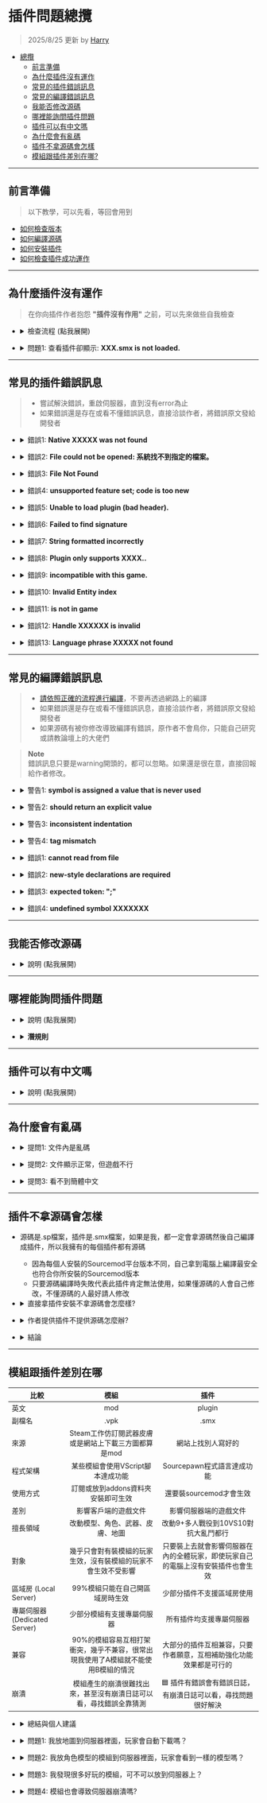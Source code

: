 # 插件問題總攬
> 2025/8/25 更新 by [Harry](https://steamcommunity.com/profiles/76561198026784913)
- [總攬](#問題總攬)
    - [前言準備](#前言準備)
    - [為什麼插件沒有運作](#為什麼插件沒有運作)
    - [常見的插件錯誤訊息](#常見的插件錯誤訊息)
    - [常見的編譯錯誤訊息](#常見的編譯錯誤訊息)
    - [我能否修改源碼](#我能否修改源碼)
    - [哪裡能詢問插件問題](#哪裡能詢問插件問題)
    - [插件可以有中文嗎](#插件可以有中文嗎)
    - [為什麼會有亂碼](#為什麼會有亂碼)
    - [插件不拿源碼會怎樣](#插件不拿源碼會怎樣)
    - [模組跟插件差別在哪?](#模組跟插件差別在哪)

- - - -
## 前言準備
> 以下教學，可以先看，等回會用到
* [如何檢查版本](/Tutorial_教學區/Chinese_繁體中文/Server/安裝伺服器與插件/README.md#如何檢查版本)
* [如何編譯源碼](/Tutorial_教學區/Chinese_繁體中文/Server/安裝伺服器與插件/README.md#如何編譯源碼)
* [如何安裝插件](/Tutorial_教學區/Chinese_繁體中文/Server/安裝伺服器與插件/README.md#如何安裝插件)
* [如何檢查插件成功運作](/Tutorial_教學區/Chinese_繁體中文/Server/安裝伺服器與插件/README.md#如何檢查插件成功運作)

- - - -
## 為什麼插件沒有運作
> 在你向插件作者抱怨 **"插件沒有作用"** 之前，可以先來做些自我檢查
* <details><summary>檢查流程 (點我展開)</summary>

  1. 只要依照插件說明書，都會成功運作，請先確認
    <br/>✔ 有安裝插件的最新版本
    <br/>✔ 有安裝說明書指示的必要檔案
    <br/>✔ 有依照說明書指示的重要步驟
    <br/>✔ 有安裝插件輔助的文件
    <br/>✔ Sourcemod版本符合插件的要求

  2. 到伺服器後台上，輸入```sm plugins info xxxxxx```
      - xxxxxx為插件的檔案名稱
      - 插件檔案位於```addons/sourcemod/plugins```，副檔名是.smx
        ```php
        ] sm plugins info test
        Filename: test.smx
        Title: [L4D & L4D2] Test
        Author: HarryPotter
        Version: 1.0
        Error: Error detected in plugin startup (see error logs)
        ```
    - 檢查Author是否跟原作者一樣，**否則插件肯定不是他寫的**
    - 檢查Version是否跟作者貼文上所寫的版本一樣
    - 檢查是否有Error

  3. 看見Error代表此插件無法成功載入，請到```sourcemod/logs```資料夾查看errors_開頭的文件，閱讀錯誤原因並嘗試解決
    <br/>![image](image/1.jpg)
    - 若看不懂錯誤原因請洽作者，將錯誤原文發給開發者，無須一堆廢話
    - 🟥要是你有修改源碼請誠實招來，當原作者發現錯誤的行數不相符會放生不想鳥你
        <details><summary>錯誤原文範例 (點我展開)</summary>

          ```php
          L 03/28/2022 - 02:24:27: [SM] Exception reported: XXXXXXXXXXXXXXXXXXXX
          L 03/28/2022 - 02:24:27: [SM] Blaming: xxxxxxxxxx.smx
          L 03/28/2022 - 02:24:27: [SM] Call stack trace:
          L 03/28/2022 - 02:24:27: [SM]   [0] ThrowNativeError
          L 03/28/2022 - 02:24:27: [SM]   [1] Line 5394, C:\Servers\L4D2\left4dead2\addons\sourcemod\scripting\xxxxxxxxxx.sp::ValidateAddress
          L 03/28/2022 - 02:24:27: [SM]   [2] Line 6131, C:\Servers\L4D2\left4dead2\addons\sourcemod\scripting\xxxxxxxxxx.sp::Native_CDirector_IsAnySurvivorInStartArea
          L 03/28/2022 - 02:24:27: [SM]   [4] L4D_IsAnySurvivorInStartArea
          L 03/28/2022 - 02:24:27: [SM]   [5] Line 172, f:\Stuff\EVERYTHING ELSE\Left 4 Dead 2 Dedicated Servers\left4dead2\addons\sourcemod\scripting\xxxxxxxxxx.sp::OnPluginStart
          ```
        </details>

  4. 重新安裝插件之後，重啟伺服器，檢查插件是否成功運作，直到沒有error為止才能安心 
</details>

* <details><summary>問題1: 查看插件卻顯示: <b>XXX.smx is not loaded.</b></summary>

  <br/>![image](image/2.jpg)

  * 原因: 你沒有把.smx檔案放入正確的路徑
  * 解決方式: 請確認.smx檔案位於 ```addons/sourcemod/plugins``` 資料夾底下
</details>

- - - -
## 常見的插件錯誤訊息
> * 嘗試解決錯誤，重啟伺服器，直到沒有error為止
> * 如果錯誤還是存在或看不懂錯誤訊息，直接洽談作者，將錯誤原文發給開發者

* <details><summary>錯誤1: <b>Native XXXXX was not found</b></summary>

  ```php
  [SM] Unable to load plugin "left4dhooks.smx": Native "DHookParam.GetAddress" was not found
  ```

  * 原因: 沒有安裝必要檔案
  * 解決方式: 嘗試重新安裝說明書指示的必要檔案
</details>

* <details><summary>錯誤2: <b>File could not be opened: 系統找不到指定的檔案。</b></summary>

  ```php
  [SM] Error parsing gameconfig file "D:\Left 4 Dead 2 Test Server\left4dead2\addons\sourcemod\gamedata\all4dead2.txt":
  [SM] Error 1 on line 0, col 0: Stream failed to open
  [SM] Exception reported: Unable to open all4dead2: File could not be opened: 系統找不到指定的檔案。
  ```

  * 原因: 沒有放好所有文件
  * 解決方式: 插件需要的翻譯檔案或者輔助文件，必須要放到適當的資料夾上 (路徑與名稱必須正確無誤)
    - 翻譯文件.txt 放入addons/sourcemod/translations
      <details>
      <summary>判斷是否為翻譯文件 (點我展開)</summary>
      此處為範例
      
      ```
      "Phrases"
      {
        "You're spectating. Join any team to play."
        {
          "en"	"You're spectating. Join any team to play."
          "zho"	"輸入 !join 加入遊戲..."
          "chi"	"输入 !join 加入游戏..."
        }	
        "[AFK] Inactivity detected! 1"
        {
          "#format"		"{1:d}"
          "en"	"[AFK] Inactivity detected! You'll be moved to spectators in {1} seconds!"
          "zho"	"[AFK] 偵測閒置! 你將於 {1} 秒後強制旁觀."
          "chi"	"[AFK] 探测闲置! 你将于 {1} 秒后强制旁观."
        }	

        ...
      }
      ```
      </details>
      
    - Gamedata文件.txt 放入addons/sourcemod/gamedata
      <details>
      <summary>判斷是否為Gamedata文件 (點我展開)</summary>
      此處為範例
      
      ```
      "Games"
      {
        "left4dead2" //credit: ProdigySim, Shadowysn
        {
          "Addresses"
          {
            "NextBotCreatePlayerBot.jumptable"
            {
              "windows"
              {
                "signature"	"CTerrorPlayer::ReplaceWithBot.jumptable"
                "offset"	"7"
              }
            }
          }
          "Signatures"
          {
            "TakeOverBot"
            {
              "library"	"server"
              "linux"		"@_ZN13CTerrorPlayer11TakeOverBotEb"
              "windows"	"\x55\x8B\xEC\x81\xEC\x2A\x2A\x2A\x2A\xA1\x2A\x2A\x2A\x2A\x33\xC5\x89\x45\xFC\x53\x56\x8D\x85"
              /* 55 8B EC 81 EC ? ? ? ? A1 ? ? ? ? 33 C5 89 45 FC 53 56 8D 85 */
            }
          }
        }

        ...
      }
      ```
      </details>
      
    - 其他文件依照說明書指示放入
</details>

* <details><summary>錯誤3: <b>File Not Found</b></summary>

  ```php
  Exception reported: File Not Found: addons\sourcemod\data\l4d_elevator_info.cfg
  ```

  * 與錯誤2同理
</details>

* <details><summary>錯誤4: <b>unsupported feature set; code is too new</b></summary>

  ```php
  [l4d2_supply_woodbox.smx] Unable to load plugin (unsupported feature set; code is too new)
  ```

  * 原因: 你的Sourcemod版本太舊了啦
  * 解決方式: 直接從[Sourcemod官網](https://www.sourcemod.net/downloads.php?branch=stable)更新重裝
</details>

* <details><summary>錯誤5: <b>Unable to load plugin (bad header).</b></summary>

  ```php
  [SM] Failed to load plugin "l4dinfectedbots.smx": Unable to load plugin (bad header).
  ```

  * 原因: 你的Sourcemod版本與插件版本不符
  * 解決方式: 
    * 法一: 從[Sourcemod官網](https://www.sourcemod.net/downloads.php?branch=stable)更新重裝
    * 法二: 自己拿源碼編譯
</details>

* <details><summary>錯誤6: <b>Failed to find signature</b></summary>

  ```php
  [left4dhooks.smx] Failed to find signature: "IsVisibleToPlayer"
  ```

  * 原因: signature 無效或過期
  * 解決方式: 直接回報作者，告訴你的系統是windows還是linux
</details>

* <details><summary>錯誤7: <b>String formatted incorrectly</b></summary>

  ```php
  [SM] Exception reported: String formatted incorrectly - parameter 6 (total 5)
  ```

  * 原因: 源碼內部的參數出錯
  * 解決方式: 直接回報作者
</details>

* <details><summary>錯誤8: <b>Plugin only supports XXXX..</b></summary>

  ```php
  [SM] Failed to load plugin "test.smx": Plugin only supports CSGO..
  ```

  * 原因: 插件不支援你的遊戲
  * 解決方式: 
    * 法一: 刪除插件，從此不用
    * 法二: 洽談作者，希望能支援你玩的遊戲
</details>

* <details><summary>錯誤9: <b>incompatible with this game.</b></summary>

  ```php
  [SM] Failed to load plugin "nextmap.smx": Nextmap is incompatible with this game.
  ```

  * 原因: 插件不支援你的遊戲
  * 解決方式: 刪除插件，從此不用
</details>

* <details><summary>錯誤10: <b>Invalid Entity index</b></summary>

  ```php
  Exception reported: Invalid Entity index -1 (-1)
  ```

  * 原因: 源碼內部的實體檢查有問題
  * 解決方式: 直接回報作者
</details>

* <details><summary>錯誤11: <b>is not in game</b></summary>

  ```php
  Exception reported:  Client 11 is not in game
  ```

  * 原因: 源碼內部的客戶端檢查有問題
  * 解決方式: 直接回報作者
</details>

* <details><summary>錯誤12: <b>Handle XXXXXX is invalid</b></summary>

  ```php
  Exception reported: Handle 9330066f is invalid
  ```

  * 原因: 源碼內部的物件有問題
  * 解決方式: 直接回報作者
</details>

* <details><summary>錯誤13: <b>Language phrase XXXXX not found</b></summary>

  ```php
  Exception reported: Language phrase "BAW_3" not found (arg 6)
  ```

  * 原因: 找不到翻譯文件裡面對應的翻譯句子
  * 解決方式: 確認你有安裝插件需要的翻譯文件，如果有了但是報錯請回報給作者
</details>

- - - -
## 常見的編譯錯誤訊息
> * [請依照正確的流程進行編譯](/Tutorial_教學區/Chinese_繁體中文/Server/安裝伺服器與插件/README.md#如何編譯源碼)，不要再透過網路上的編譯
> * 如果錯誤還是存在或看不懂錯誤訊息，直接洽談作者，將錯誤原文發給開發者
> * 如果源碼有被你修改導致編譯有錯誤，原作者不會鳥你，只能自己研究或請教論壇上的大佬們

> __Note__ 
> <br/>錯誤訊息只要是warning開頭的，都可以忽略。如果還是很在意，直接回報給作者修改。

* <details><summary>警告1: <b>symbol is assigned a value that is never used</b></summary>

  ```php
  test.sp(34) : warning 204: symbol is assigned a value that is never used: "ZC_TANK"
  ```

  * 原因: 變數沒有使用
  * 解決方式: 可忽略
</details>

* <details><summary>警告2: <b>should return an explicit value</b></summary>

  ```php
  test.sp(55) : warning 242: function "Cmd_test" should return an explicit value
  ```

  * 原因: 涵式沒有回傳數值
  * 解決方式: 可忽略
</details>

* <details><summary>警告3: <b>inconsistent indentation</b></summary>

  ```php
  test.sp(42) : warning 217: inconsistent indentation (did you mix tabs and spaces?)
  ```

  * 原因: 程式排版沒有對齊
  * 解決方式: 可忽略
</details>

* <details><summary>警告4: <b>tag mismatch</b></summary>

  ```php
  test.sp(58) : warning 213: tag mismatch (expected "float", got "int")
  ```

  * 原因: 變數值對不上
  * 解決方式: 可忽略，但建議回報給作者
</details>

* <details><summary>錯誤1: <b>cannot read from file</b></summary>

  ```php
  test.sp(9) : error 417: cannot read from file: "multicolors"
  ```

  * 原因: 沒有安裝必要的.inc檔案
  * 解決方式: 嘗試重新安裝說明書指示的必要檔案
</details>

* <details><summary>錯誤2: <b>new-style declarations are required</b></summary>

  ```php
  test.sp(55) : error 147: new-style declarations are required
  ```

  * 原因: 程式並不是新語法，Sourcemod自從1.7版本之後語法大改，在那以前的舊語法如果重新編譯可能會有問題，通常你只要不是拿到十年前的源始碼，不會有這種錯誤
  * 解決方式: 回報給作者
</details>

* <details><summary>錯誤3: <b>expected token: ";"</b></summary>

  ```php
  test.sp(42) : error 001: expected token: ";", but found "return"
  ```

  * 原因: 程式行尾端沒有;符號
  * 解決方式: 回報給作者
</details>

* <details><summary>錯誤4: <b>undefined symbol XXXXXXX</b></summary>

  ```php
  test.sp(57) : error 017: undefined symbol "CPrintToChat"
  ```

  * 原因: 不存在此涵式或變數
  * 解決方式: 回報給作者
</details>

- - - -
## 我能否修改源碼
* <details><summary>說明 (點我展開)</summary>

  * Sourcemod不限制任何人修改，歡迎任何人編輯並發布自己的作品，讓遊戲玩法更豐富多元
  * 拿到網路上或別人的源碼，如果你有想法或者單純漢化或者修正錯誤可以自己修改
  * 請記得標記原開發者，擅自修改作者名稱讓人誤會是完全缺德的行為
  * 一但你修改源碼之後，如果插件有錯誤想要回報，**大部分的原插件作者完全不會鳥你**
  * 遇到技術或程式上的問題，可以請教論壇上的大佬們，我通常建議把你修改後的源碼發給對方過目
</details>

- - - -
## 哪裡能詢問插件問題
* <details><summary>說明 (點我展開)</summary>

  * 英文圈: [AlliedModders](https://forums.alliedmods.net/index.php)，建議註冊一個用戶
    * 英文網站，只能全英文交流，只會中文建議找會說中文的大佬尋求幫助
    * 我們要詢問的是Sourcemod，而非AMX Mod X，小心別PO錯版
      * [插件需求與想法](https://forums.alliedmods.net/forumdisplay.php?f=60): 貼出你的新點子或需求，
      * [插件綜合討論](https://forums.alliedmods.net/forumdisplay.php?f=58): 一般討論伺服器或插件現況，
      * [插件源碼問題](https://forums.alliedmods.net/forumdisplay.php?f=107): 有源碼程式上的問題需要幫助
    * 插件有問題請直接找到原作者對應的貼文底下留言，不要找不相關的人事物
    * 如果比較害羞或是想找某一位大佬幫忙，到個人檔案私訊對方
      <br/>![image](image/3.jpg)

  * 中文圈: QQ群、貼吧、巴哈姆特電玩資訊站、B站
    * 我建議到B站搜尋，很多作者親自發佈影片展示自己寫的插件
</details>

* <details><summary><b>潛規則</b></summary>
    
  如果提出願意付費，能吸引很多大佬前來幫忙
</details>

- - - -
## 插件可以有中文嗎
* <details><summary>說明 (點我展開)</summary>

  * Sourcemod是以英文為主，一切編碼讀取與執行命令都是英文，不能改成中文是很正常的
    * 插件名稱不能改成中文
    * 指令說明與數值不能改成中文
    * 插件讀取的.cfg指令文件不能寫中文也不能有中文註釋說明
    * 別提韓文、日文、德文，只能英文
    * 🟥 伺服器讀取太多中文文字導致伺服器崩潰，所以想吃鱉可以試試看。
  * 只要是輸出文字給玩家看訊息，基本上可以寫中文，有中文需求請詢問插件作者
    * 譬如翻譯文件、作者利用第三方輔助文件等等，可以改成多國語言
</details>

- - - -
## 為什麼會有亂碼
* <details><summary>提問1: 文件內是亂碼</summary>

  ![image](image/4.jpg)

  * 原因: 編碼不對
  * 解決方式: 文件的編碼請確認為UTF-8，可以用筆記本另存新檔的時候設定
  <br/>![image](image/5.jpg)
</details>

* <details><summary>提問2: 文件顯示正常，但遊戲不行</summary>

  文件內的中文顯示正常，明明編譯也過，都依照說明書安裝，插件也沒有報錯，為什麼遊戲中會出現亂碼？
  <br/>![image](image/6.jpg)
  <br/>![image](image/7.jpg)

  * 原因: 編碼不對
  * 解決方式: 文件的編碼請確認為UTF-8，可以用筆記本另存新檔的時候設定
  <br/>![image](image/8.jpg)
</details>

* <details><summary>提問3: 看不到簡體中文</summary>

  顯示簡體中文的時候會是亂碼
  * 原因: 你的電腦系統不支援簡體中文，無法顯示簡體字
  * 解決方式: 電腦系統添加語言，選擇簡體中文
</details>

- - - -
## 插件不拿源碼會怎樣
* 源碼是.sp檔案，插件是.smx檔案，如果是我，都一定會拿源碼然後自己編譯成插件，所以我擁有的每個插件都有源碼
  * 因為每個人安裝的Sourcemod平台版本不同，自己拿到電腦上編譯最安全也符合你所安裝的Sourcemod版本
  * 只要源碼編譯時失敗代表此插件肯定無法使用，如果懂源碼的人會自己修改，不懂源碼的人最好請人修改

* <details><summary>直接拿插件安裝不拿源碼會怎麼樣?</summary>

  答案: 淺在風險與問題很多
   <details><summary>狀況一: 無法成功運作，最新版本不支援</summary>

    * 十年前寫好的插件也許十年前能使用，但是放到現在版本可能已經無法適用或者被淘汰
    * 這時候怎麼辦? 當然是去看源碼並修改，所以保留源碼是很重要的
  </details>

  <details><summary>狀況二: 伺服器卡頓，功能不完整</summary>

    * 十年前Sourcemod程式語法還不完善，很多作者當時用粗暴並且暴力的方式達成很多功能
    * sm從1.7之後語法大改，sm1.11之後新增Dhooks、Voicehook、GeoIPCity各種功能並優化，大幅改善伺服器崩潰與卡頓的機率
    * 如果有保存源碼，會請人大幅改善源碼
  </details>

  <details><summary>狀況三: 插件有問題或需求</summary>

    * 當你突然發現插件有問題、或者想新增功能，你要請教別人，卻沒有源碼，這時候別人會叫你去吃屎
    * 沒源碼的人請別人重新寫插件，費時又費力還可能收很貴的報酬費(像我就是)，有源碼的人就好辦事
    * 網路上當然有反編譯出源碼的或者叫AI寫程式，但是反編譯的源碼比原本的源碼難看又難寫一百倍，只要別人看到反編譯的源碼也是叫你去吃屎
    * 退一萬步來說，只有看到源碼才知道插件是否有任何問題要改善
  </details>

  <details><summary>狀況四: 自由漢化，更改指令彈性高</summary>

    * 當你想要看很多英文訊息，想要漢化或修改，其實許多作者也懶得幫忙寫中文翻譯或者不可能就為了你一個人幫忙改訊息
    * 但是有源碼就方便多，自己想改捨就改捨，不要刻意亂改源碼都沒問題
  </details>

  <details><summary>狀況五: 插件內容偷塞政治或者炸服程式</summary>

    * 沒有源碼你也不知道作者塞了甚麼炸服程式碼，被陷害莫名被Ban也找不出原因，傻傻的
    * 只要不公開源碼，作者想塞任何東西在程式碼都是可以
  </details>

  <details><summary>狀況六: 拿到插件，卻不知道作者</summary>

    * 假如插件有bug想回報，這時候你發現不知道要找誰，那個提供插件的人可能不是作者只是給你懶人包罷了
    * 插件有問題理應先回報給作者知道，只有作者最能知道怎麼修復並快速解決，找不到作者或者作者退休不再維護才需要找其他大佬
  </details>
</details>

* <details><summary>作者提供插件不提供源碼怎麼辦?</summary>

  * 根據Sourcemod的License授權公約，有人提供.smx就必須要提供.sp檔案。以上都是官腔屁話，我相信沒人關切License授權公約是捨
  <br/>![image](image/9.jpg)
  * 想盡辦法要拿到源碼避免後續問題，如果願意付錢那很好，
  * 但是作者百般不願意提供源碼那就不要使用了，寧願拿到有源碼的插件也不要被坑
</details>

* <details><summary>結論</summary>

  1. 不要拿來路不明的插件
  2. 不要拿沒有源碼的插件
  3. 拿到源碼要知道作者是誰
  4. 如插件有問題，請攜帶源碼請教大佬
</details>

- - - -
## 模組跟插件差別在哪
| 比較           | 模組           		| 插件            |
| ----------    |:-----------------:|:-------------:|
| 英文        	| mod    	| 	plugin |
| 副檔名        | .vpk      					|   .smx         |
| 來源          | Steam工作仿訂閱武器皮膚或是網站上下載三方圖都算是mod      					|   網站上找別人寫好的         |
| 程式架構      | 某些模組會使用VScript腳本達成功能     | Sourcepawn程式語言達成功能 |
| 使用方式      | 訂閱或放到addons資料夾安裝即可生效     |  還要裝sourcemod才會生效 |
| 差別          | 影響客戶端的遊戲文件   	   |   影響伺服器端的遊戲文件  |
| 擅長領域       | 改動模型、角色、武器、皮膚、地圖  	   |   改動9+多人戰役到10VS10對抗大亂鬥都行  |
| 對象          | 幾乎只會對有裝模組的玩家生效，沒有裝模組的玩家不會生效不受影響    	|   只要裝上去就會影響伺服器在內的全體玩家，即使玩家自己的電腦上沒有安裝插件也會生效  |
| 區域房 (Local Server)       | 99%模組只能在自己開區域房時生效    						|   少部分插件不支援區域房使用  |
| 專屬伺服器 (Dedicated Server)   | 少部分模組有支援專屬伺服器    			|   所有插件均支援專屬伺服器  |
| 兼容              | 90%的模組容易互相打架衝突，幾乎不兼容，很常出現我使用了A模組就不能使用B模組的情況  |   大部分的插件互相兼容，只要作者願意，互相補助強化功能效果都是可行的  |
| 崩潰             | 模組產生的崩潰很難找出來，甚至沒有崩潰日誌可以看，尋找錯誤全靠猜測  |   🟦 插件有錯誤會有錯誤日誌，有崩潰日誌可以看，尋找問題很好解決  |

* <details><summary>總結與個人建議</summary>

    1. 🟥 開服只使用插件不要使用模組，插件取代模組，能少裝模組就不要裝!!
    2. 🟦 伺服器只裝插件與地圖，玩家只裝角色、武器、皮膚模組與地圖，這是我十年來的開服方式
</details>

* <details><summary>問題1: 我放地圖到伺服器裡面，玩家會自動下載嗎？</summary>

    * 不會，請玩家必須自行下載地圖
</details>

* <details><summary>問題2: 我放角色模型的模組到伺服器裡面，玩家會看到一樣的模型嗎？</summary>

    * 不會，想讓每個玩家都有相同的角色模型，玩家必須自行下載相同的模組
</details>

* <details><summary>問題3: 我發現很多好玩的模組，可不可以放到伺服器上？</summary>

    * 我他馬一律都不建議放，出問題自己找模組作者
</details>

* <details><summary>問題4: 模組也會導致伺服器崩潰嗎?</summary>

    * 如果模組作者寫得不好，高機率會，我感覺比插件出事的機率還高
    * 有些奇葩的三方圖與模組自帶腳本干擾伺服器運作，地圖也會導致崩潰不用懷疑
    * 就像爛插件導致崩潰，也會有爛模組與爛的三方圖導致崩潰
    * 當伺服器有崩潰或異常bug，我一律建議刪除所有mod與地圖
</details>






